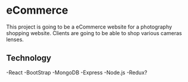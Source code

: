 # eCommerce
This project is going to be a eCommerce website for a photography shopping website. Clients are going to be able to shop various cameras lenses.


## Technology

-React
-BootStrap
-MongoDB
-Express
-Node.js
-Redux?
